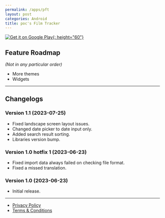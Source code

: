 ```yaml
---
permalink: /apps/pft
layout: post
categories: Android
title: poc's Film Tracker
---
```


[![Get it on Google Play](https://play.google.com/intl/en_us/badges/static/images/badges/en_badge_web_generic.png){: height="60"}](https://play.google.com/store/apps/details?id=com.perryoncrack.filmtracker&pcampaignid=pcampaignidMKT-Other-global-all-co-prtnr-py-PartBadge-Mar2515-1)

## Feature Roadmap

*(Not in any particular order)*

- More themes
- Widgets

---

## Changelogs

### Version 1.1 (2023-07-25)

- Fixed landscape screen layout issues.
- Changed date picker to date input only.
- Added search result sorting.
- Libraries version bump.

### Version 1.0 hotfix 1 (2023-06-23)

- Fixed import data always failed on checking file format.
- Fixed a missed translation.

### Version 1.0 (2023-06-23)

- Initial release.

---

- [Privacy Policy](/legal/pft/privacy.html)
- [Terms & Conditions](/legal/pft/terms.html)
